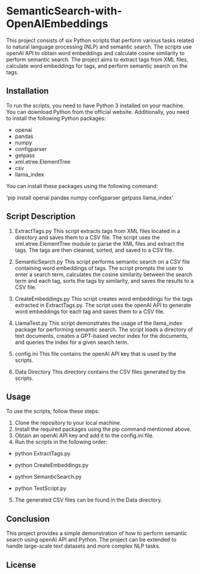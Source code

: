 # SemanticSearch-with-OpenAIEmbeddings
This project consists of six Python scripts that perform various tasks related to natural language processing (NLP) and semantic search. The scripts use openAI API to obtain word embeddings and calculate cosine similarity to perform semantic search. The project aims to extract tags from XML files, calculate word embeddings for tags, and perform semantic search on the tags.

## Installation
To run the scripts, you need to have Python 3 installed on your machine. You can download Python from the official website. Additionally, you need to install the following Python packages:

- openai
- pandas
- numpy
- configparser
- getpass
- xml.etree.ElementTree
- csv
- llama_index

You can install these packages using the following command:

  'pip install openai pandas numpy configparser getpass llama_index'
  
## Script Description
1. ExtractTags.py
This script extracts tags from XML files located in a directory and saves them to a CSV file. The script uses the xml.etree.ElementTree module to parse the XML files and extract the tags. The tags are then cleaned, sorted, and saved to a CSV file.

2. SemanticSearch.py
This script performs semantic search on a CSV file containing word embeddings of tags. The script prompts the user to enter a search term, calculates the cosine similarity between the search term and each tag, sorts the tags by similarity, and saves the results to a CSV file.

3. CreateEmbeddings.py
This script creates word embeddings for the tags extracted in ExtractTags.py. The script uses the openAI API to generate word embeddings for each tag and saves them to a CSV file.

4. LlamaTest.py
This script demonstrates the usage of the llama_index package for performing semantic search. The script loads a directory of text documents, creates a GPT-based vector index for the documents, and queries the index for a given search term.

5. config.ini
This file contains the openAI API key that is used by the scripts.

6. Data Directory
This directory contains the CSV files generated by the scripts.

## Usage
To use the scripts, follow these steps:

1. Clone the repository to your local machine.
2. Install the required packages using the pip command mentioned above.
3. Obtain an openAI API key and add it to the config.ini file.
4. Run the scripts in the following order:

  - python ExtractTags.py
  
  - python CreateEmbeddings.py
  
  - python SemanticSearch.py
  
  - python TestScript.py

5. The generated CSV files can be found in the Data directory.

## Conclusion
This project provides a simple demonstration of how to perform semantic search using openAI API and Python. The project can be extended to handle large-scale text datasets and more complex NLP tasks.

## License

